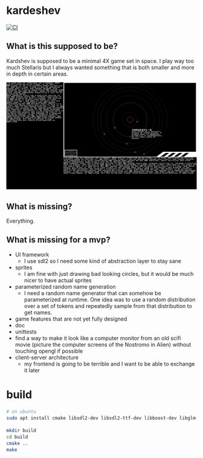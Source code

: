 # kardeshev
[![CI](https://github.com/taDachs/kardeshev/actions/workflows/ci.yml/badge.svg)](https://github.com/taDachs/kardeshev/actions/workflows/ci.yml)

## What is this supposed to be?
Kardshev is supposed to be a minimal 4X game set in space.
I play way too much Stellaris but I always wanted something that is both
smaller and more in depth in certain areas.

![kardeshev](./images/kardeshev_demo.png)

## What is missing?
Everything.

## What is missing for a mvp?
- UI framework
  - I use sdl2 so I need some kind of abstraction layer to stay sane
- sprites
  - I am fine with just drawing bad looking circles, but it would be much nicer to have actual sprites
- parameterized random name generation
  - I need a random name generator that can somehow be parameterized at runtime. One idea was to use a random distribution over a set of tokens and repeatedly sample from that distribution to get names.
- game features that are not yet fully designed
- doc
- unittests
- find a way to make it look like a computer monitor from an old scifi movie (picture the computer screens of the Nostromo in Alien) without touching opengl if possible
- client-server architecture
    - my frontend is going to be terrible and I want to be able to exchange it later

# build
```sh
# on ubuntu
sudo apt install cmake libsdl2-dev libsdl2-ttf-dev libboost-dev libglm-dev

mkdir build
cd build
cmake ..
make
```
